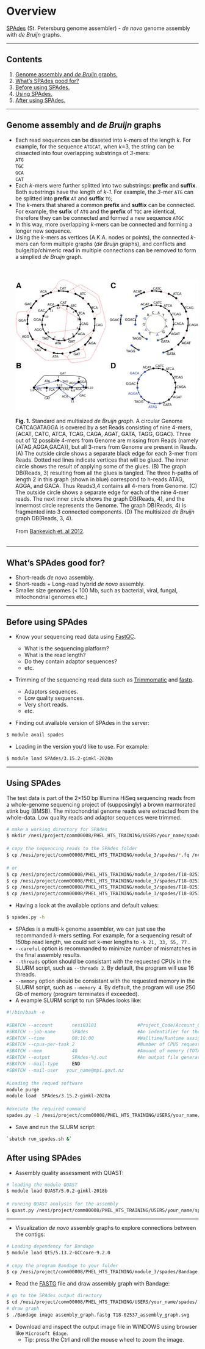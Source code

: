 # Overview

[SPAdes](https://cab.spbu.ru/software/spades/) (St. Petersburg genome assembler) - *de novo* genome assembly with *de Bruijn* graphs.

---

## Contents
1. [Genome assembly and *de Bruijn* graphs.](#algorithm)
1. [What’s SPAdes good for?](#introduction)
1. [Before using SPAdes.](#Before-using-SPAdes)
1. [Using SPAdes.](#Using-SPAdes)
1. [After using SPAdes.](#After-using-SPAdes)

---

## Genome assembly and *de Bruijn* graphs
* Each read sequences can be disseted into *k*-mers of the length *k*. For example, for the sequence `ATGCAT`, when *k*=3, the string can be dissected into four overlapping substrings of *3*-mers: 
<br>`ATG` 
<br>`TGC` 
<br>`GCA` 
<br>`CAT`
* Each *k*-mers were further splitted into two substrings: **prefix** and **suffix**. Both substrings have the length of *k-1*. For example, the *3*-mer `ATG` can be splitted into **prefix** `AT` and **suffix** `TG`;
* The *k*-mers that shared a common **prefix** and **suffix** can be connected. For example, the **sufix** of `ATG` and the **prefix** of `TGC` are identical, therefore they can be connected and formed a new sequence `ATGC`
* In this way, more overlapping *k*-mers can be connected and forming a longer new sequence.
* Using the *k*-mers as vertices (A.K.A. nodes or points), the connected *k*-mers can form multiple graphs (*de Bruijn* graphs), and conflicts and bulge/tip/chimeric read in multiple connections can be removed to form a simplied *de Bruijn* graph.
 <br> <br> <br> <br>
![usage-0](https://github.com/jizhang-nz/HTS-training/blob/main/Fig.1.png) <br> <br>
**Fig. 1.** Standard and multisized *de Bruijn graph*. A circular Genome CATCAGATAGGA is covered by a set Reads consisting of nine 4-mers, {ACAT, CATC, ATCA, TCAG, CAGA, AGAT, GATA, TAGG, GGAC}. Three out of 12 possible 4-mers from Genome are missing from Reads (namely {ATAG,AGGA,GACA}), but all 3-mers from Genome are present in Reads. (A) The outside circle shows a separate black edge for each 3-mer from Reads. Dotted red lines indicate vertices that will be glued. The inner circle shows the result of applying some of the glues. (B) The graph DB(Reads, 3) resulting from all the glues is tangled. The three h-paths of length 2 in this graph (shown in blue) correspond to h-reads ATAG, AGGA, and GACA. Thus Reads3,4 contains all 4-mers from Genome. (C) The outside circle shows a separate edge for each of the nine 4-mer reads. The next inner circle shows the graph DB(Reads, 4), and the innermost circle represents the Genome. The graph DB(Reads, 4) is fragmented into 3 connected components. (D) The multisized *de Bruijn* graph DB(Reads, 3, 4). <br> <br>
From [Bankevich et. al 2012](https://www.ncbi.nlm.nih.gov/pmc/articles/PMC3342519/).
 <br> <br>
---

## What’s SPAdes good for?
* Short-reads *de novo* assembly.
* Short-reads + Long-read hybrid *de novo* assembly.
* Smaller size genomes (< 100 Mb, such as bacterial, viral, fungal, mitochondrial genomes etc.)

---

## Before using SPAdes
* Know your sequencing read data using [FastQC](https://www.bioinformatics.babraham.ac.uk/projects/fastqc/).
	* What is the sequencing platform?
	* What is the read length? 
	* Do they contain adaptor sequences?
	* etc.
* Trimming of the sequencing read data such as [Trimmomatic](http://www.usadellab.org/cms/?page=trimmomatic) and [fastp](https://github.com/OpenGene/fastp).
	* Adaptors sequences.
	* Low quality sequences.
	* Very short reads.
	* etc.

* Finding out available version of SPAdes in the server: 

```bash
$ module avail spades
```

* Loading in the version you’d like to use. For example: 

```bash
$ module load SPAdes/3.15.2-gimkl-2020a
```

---

## Using SPAdes
The test data is part of the 2×150 bp Illumina HiSeq sequencing reads from a whole-genome sequencing project of (supposingly) a brown marmorated stink bug (BMSB). The mitochondrial genome reads were extracted from the whole-data. Low quality reads and adaptor sequences were trimmed.

```bash
# make a working directory for SPAdes
$ mkdir /nesi/project/comm00008/PHEL_HTS_TRAINING/USERS/your_name/spades/

# copy the sequencing reads to the SPAdes folder
$ cp /nesi/project/comm00008/PHEL_HTS_TRAINING/module_3/spades/*.fq /nesi/project/comm00008/PHEL_HTS_TRAINING/USERS/your_name/spades/

# or
$ cp /nesi/project/comm00008/PHEL_HTS_TRAINING/module_3/spades/T18-02537.R1_paired.fq /nesi/project/comm00008/PHEL_HTS_TRAINING/USERS/your_name/spades/
$ cp /nesi/project/comm00008/PHEL_HTS_TRAINING/module_3/spades/T18-02537.R1_unpaired.fq /nesi/project/comm00008/PHEL_HTS_TRAINING/USERS/your_name/spades/
$ cp /nesi/project/comm00008/PHEL_HTS_TRAINING/module_3/spades/T18-02537.R2_paired.fq /nesi/project/comm00008/PHEL_HTS_TRAINING/USERS/your_name/spades/
$ cp /nesi/project/comm00008/PHEL_HTS_TRAINING/module_3/spades/T18-02537.R2_unpaired.fq /nesi/project/comm00008/PHEL_HTS_TRAINING/USERS/your_name/spades/

```
 
* Having a look at the available options and default values:
```bash
$ spades.py -h
```

* SPAdes is a multi-k genome assembler, we can just use the recommanded *k*-mers setting. For example, for a sequencing result of 150bp read length, we could set k-mer lengths to `-k 21, 33, 55, 77` .
* `--careful` option is recommanded to minimize number of mismatches in the final assembly results.
* `--threads` option should be consistant with the requested CPUs in the SLURM script, such as  `--threads 2`. By default, the program will use 16 threads.
* `--memory` option should be consistant with the requested memory in the SLURM script, such as  `--memory 4`. By default, the program will use 250 Gb of memory (program terminates if exceeded).
* A example SLURM script to run SPAdes looks like:
```bash
#!/bin/bash -e

#SBATCH --account       nesi03181               #Project_Code/Account_Code for tracking
#SBATCH --job-name      SPAdes              	#An indentifier for the user
#SBATCH --time          00:10:00                #Walltime/Runtime assigned by the user : dd-hh:mm:ss
#SBATCH --cpus-per-task 2                       #Number of CPUS requested per task
#SBATCH --mem           4G                      #Amount of memory (TOTAL)
#SBATCH --output        SPAdes-%j.out           #An output file generated by SLURM
#SBATCH --mail-type     END
#SBATCH --mail-user   your_name@mpi.govt.nz

#Loading the requed software
module purge
module load  SPAdes/3.15.2-gimkl-2020a

#execute the required command
spades.py -1 /nesi/project/comm00008/PHEL_HTS_TRAINING/USERS/your_name/spades/T18-02537.R1_paired.fq -2 /nesi/project/comm00008/PHEL_HTS_TRAINING/USERS/your_name/spades/T18-02537.R2_paired.fq --s1 /nesi/project/comm00008/PHEL_HTS_TRAINING/USERS/your_name/spades/T18-02537.R1_unpaired.fq --s2 /nesi/project/comm00008/PHEL_HTS_TRAINING/USERS/your_name/spades/T18-02537.R2_unpaired.fq -o /nesi/project/comm00008/PHEL_HTS_TRAINING/USERS/your_name/spades/T18-02537 -k 21, 33, 55, 77 --careful --thread 2 --memory 4 
```

* Save and run the SLURM script:
```bash
`sbatch run_spades.sh &`
```

## After using SPAdes
* Assembly quality assessment with QUAST:
```bash
# loading the module QUAST
$ module load QUAST/5.0.2-gimkl-2018b

# running QUAST analysis for the assembly
$ quast.py /nesi/project/comm00008/PHEL_HTS_TRAINING/USERS/your_name/spades/contigs.fasta -o /nesi/project/comm00008/PHEL_HTS_TRAINING/USERS/your_name/spades/quast_output/
```
---

* Visualization *de novo* assembly graphs to explore connections between the contigs:

```bash
# Loading dependency for Bandage
$ module load Qt5/5.13.2-GCCcore-9.2.0

# copy the program Bandage to your folder
$ cp /nesi/project/comm00008/PHEL_HTS_TRAINING/module_3/spades/Bandage /nesi/project/comm00008/PHEL_HTS_TRAINING/USERS/your_name/spades/T18-02537/
```

* Read the [FASTG](http://fastg.sourceforge.net/FASTG_Spec_v1.00.pdf) file and draw assembly graph with Bandage:
```bash
# go to the SPAdes output directory
$ cd /nesi/project/comm00008/PHEL_HTS_TRAINING/USERS/your_name/spades/
# draw graph
$ ./Bandage image assembly_graph.fastg T18-02537_assembly_graph.svg
```

* Download and inspect the output image file in WINDOWS using browser like `Microsoft Edage`.
	* Tip: press the Ctrl and roll the mouse wheel to zoom the image.
